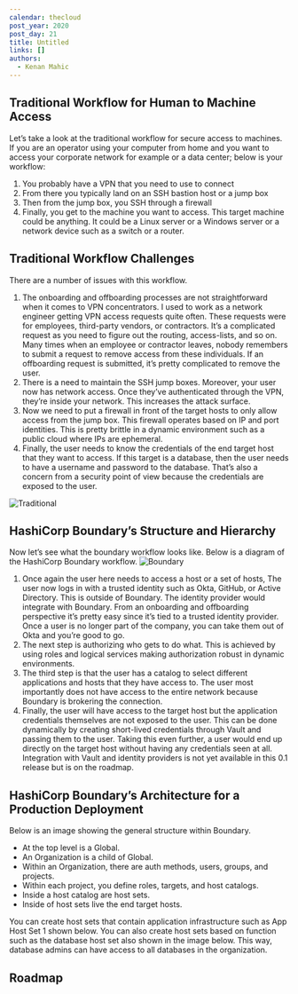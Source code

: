 ```yaml
---
calendar: thecloud
post_year: 2020
post_day: 21
title: Untitled
links: []
authors:
  - Kenan Mahic
---
```

## Traditional Workflow for Human to Machine Access
Let’s take a look at the traditional workflow for secure access to machines. If you are an operator using your computer from home and you want to access your corporate network for example or a data center; below is your workflow:
1. You probably have a VPN that you need to use to connect
2. From there you typically land on an SSH bastion host or a jump box
3. Then from the jump box, you SSH through a firewall
4. Finally, you get to the machine you want to access. This target machine could be anything. It could be a Linux server or a Windows server or a network device such as a switch or a router.

## Traditional Workflow Challenges
There are a number of issues with this workflow.

1. The onboarding and offboarding processes are not straightforward when it comes to VPN concentrators. I used to work as a network engineer getting VPN access requests quite often. These requests were for employees, third-party vendors, or contractors. It’s a complicated request as you need to figure out the routing, access-lists, and so on. Many times when an employee or contractor leaves, nobody remembers to submit a request to remove access from these individuals. If an offboarding request is submitted, it’s pretty complicated to remove the user.
2. There is a need to maintain the SSH jump boxes. Moreover, your user now has network access. Once they’ve authenticated through the VPN, they’re inside your network. This increases the attack surface.
3. Now we need to put a firewall in front of the target hosts to only allow access from the jump box. This firewall operates based on IP and port identities. This is pretty brittle in a dynamic environment such as a public cloud where IPs are ephemeral.
4. Finally, the user needs to know the credentials of the end target host that they want to access. If this target is a database, then the user needs to have a username and password to the database. That’s also a concern from a security point of view because the credentials are exposed to the user.

![Traditional](https://www.datocms-assets.com/2885/1602530950-boundary-blog-3-edited.png?fit=max&fm=png&q=80&w=800)

## HashiCorp Boundary’s Structure and Hierarchy
Now let’s see what the boundary workflow looks like. Below is a diagram of the HashiCorp Boundary workflow.
![Boundary](https://www.datocms-assets.com/2885/1602530901-boundary-blog-1-edited.png?fit=max&fm=png&q=80&w=800)

1. Once again the user here needs to access a host or a set of hosts, The user now logs in with a trusted identity such as Okta, GitHub, or Active Directory. This is outside of Boundary. The identity provider would integrate with Boundary. From an onboarding and offboarding perspective it’s pretty easy since it’s tied to a trusted identity provider. Once a user is no longer part of the company, you can take them out of Okta and you’re good to go.
2. The next step is authorizing who gets to do what. This is achieved by using roles and logical services making authorization robust in dynamic environments.
3. The third step is that the user has a catalog to select different applications and hosts that they have access to. The user most importantly does not have access to the entire network because Boundary is brokering the connection.
4. Finally, the user will have access to the target host but the application credentials themselves are not exposed to the user. This can be done dynamically by creating short-lived credentials through Vault and passing them to the user. Taking this even further, a user would end up directly on the target host without having any credentials seen at all. Integration with Vault and identity providers is not yet available in this 0.1 release but is on the roadmap.

## HashiCorp Boundary’s Architecture for a Production Deployment

Below is an image showing the general structure within Boundary.

* At the top level is a Global.
* An Organization is a child of Global.
* Within an Organization, there are auth methods, users, groups, and projects.
* Within each project, you define roles, targets, and host catalogs.
* Inside a host catalog are host sets.
* Inside of host sets live the end target hosts.

You can create host sets that contain application infrastructure such as App Host Set 1 shown below. You can also create host sets based on function such as the database host set also shown in the image below. This way, database admins can have access to all databases in the organization.

## Roadmap
